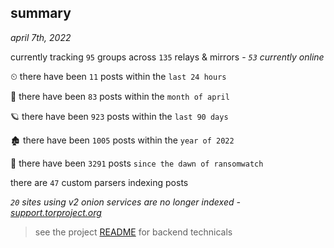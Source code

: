 
## summary
_april 7th, 2022_

currently tracking `95` groups across `135` relays & mirrors - _`53` currently online_

⏲ there have been `11` posts within the `last 24 hours`

🦈 there have been `83` posts within the `month of april`

🪐 there have been `923` posts within the `last 90 days`

🏚 there have been `1005` posts within the `year of 2022`

🦕 there have been `3291` posts `since the dawn of ransomwatch`

there are `47` custom parsers indexing posts

_`20` sites using v2 onion services are no longer indexed - [support.torproject.org](https://support.torproject.org/onionservices/v2-deprecation/)_

> see the project [README](https://github.com/thetanz/ransomwatch#ransomwatch--) for backend technicals
